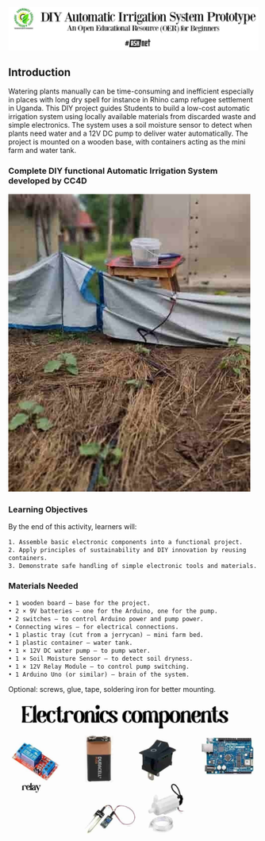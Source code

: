 
 ![letter head  ](/images/Letter-Head.jpg)  

 ## Introduction
 
Watering plants manually can be time-consuming and inefficient especially in places with long dry spell for instance in Rhino camp refugee settlement in Uganda. This DIY project guides Students  to build a low-cost automatic irrigation system using locally available materials from discarded waste and simple electronics.
The system uses a soil moisture sensor to detect when plants need water and a 12V DC pump to deliver water automatically. The project is mounted on a wooden base, with containers acting as the mini farm and water tank.

### Complete DIY functional Automatic Irrigation System developed by CC4D 

 ![DIY functional Automatic Irrigation System developed by CC4D ](/images/On-farm-prototype-test.jpg)  



### Learning Objectives

By the end of this activity, learners will:

    1. Assemble basic electronic components into a functional project.
    2. Apply principles of sustainability and DIY innovation by reusing containers.
    3. Demonstrate safe handling of simple electronic tools and materials.

### Materials Needed

    • 1 wooden board – base for the project.
    • 2 × 9V batteries – one for the Arduino, one for the pump.
    • 2 switches – to control Arduino power and pump power.
    • Connecting wires – for electrical connections.
    • 1 plastic tray (cut from a jerrycan) – mini farm bed.
    • 1 plastic container – water tank.
    • 1 × 12V DC water pump – to pump water.
    • 1 × Soil Moisture Sensor – to detect soil dryness.
    • 1 × 12V Relay Module – to control pump switching.
    • 1 Arduino Uno (or similar) – brain of the system.
Optional: screws, glue, tape, soldering iron  for better mounting.
    
  ![materials for the circuit](/images/DIY-Irrigation-Electronics-components.jpg) 



  
